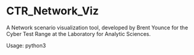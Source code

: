 # CTR_Network_Viz

A Network scenario visualization tool, developed by Brent Younce for
the Cyber Test Range at the Laboratory for Analytic Sciences.

Usage: python3 <script>.py PATH_OF_network.conf PATH_OF_triggers.conf file.pcap
   If a pcap is not provided, script will sniff on default network interface

To run the 'bigFlows' demo:
	- Download 'bigFlows.pcap' from: http://tcpreplay.appneta.com/wiki/captures.html
	- Run: python3 CTR_Network_Visualization.py examples/network_bigFlows.conf examples/triggers_bigFlows.conf /path/to/bigFlows.pcap

